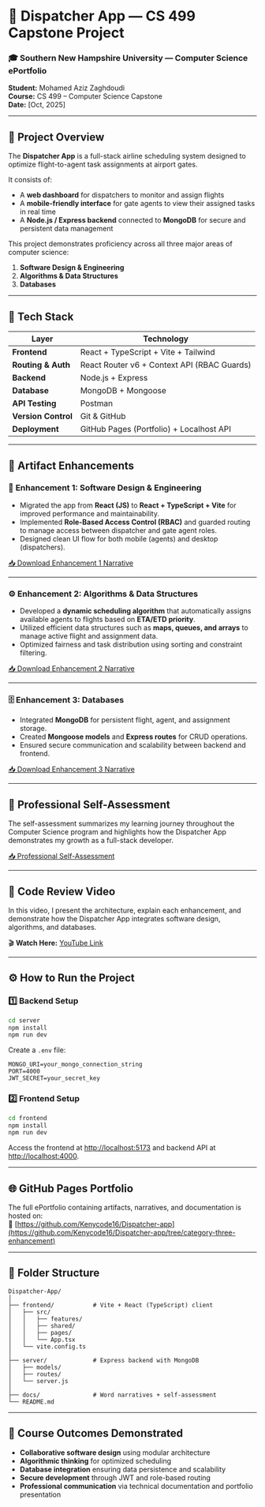 # 🧭 Dispatcher App — CS 499 Capstone Project  

### 🎓 Southern New Hampshire University — Computer Science ePortfolio  
**Student:** Mohamed Aziz Zaghdoudi  
**Course:** CS 499 – Computer Science Capstone  
**Date:** [Oct, 2025]  

---

## 🛫 Project Overview  
The **Dispatcher App** is a full-stack airline scheduling system designed to optimize flight-to-agent task assignments at airport gates.  

It consists of:  
- A **web dashboard** for dispatchers to monitor and assign flights  
- A **mobile-friendly interface** for gate agents to view their assigned tasks in real time  
- A **Node.js / Express backend** connected to **MongoDB** for secure and persistent data management  

This project demonstrates proficiency across all three major areas of computer science:  
1. **Software Design & Engineering**  
2. **Algorithms & Data Structures**  
3. **Databases**

---

## 🧱 Tech Stack  

| Layer | Technology |
|-------|-------------|
| **Frontend** | React + TypeScript + Vite + Tailwind |
| **Routing & Auth** | React Router v6 + Context API (RBAC Guards) |
| **Backend** | Node.js + Express |
| **Database** | MongoDB + Mongoose |
| **API Testing** | Postman |
| **Version Control** | Git & GitHub |
| **Deployment** | GitHub Pages (Portfolio) + Localhost API |

---

## 🧩 Artifact Enhancements  

### 🧠 **Enhancement 1: Software Design & Engineering**
- Migrated the app from **React (JS)** to **React + TypeScript + Vite** for improved performance and maintainability.  
- Implemented **Role-Based Access Control (RBAC)** and guarded routing to manage access between dispatcher and gate agent roles.  
- Designed clean UI flow for both mobile (agents) and desktop (dispatchers).

[📥 Download Enhancement 1 Narrative](https://github.com/Kenycode16/ePortfolio/raw/main/docs/Narrative_one.docx)

---

### ⚙️ **Enhancement 2: Algorithms & Data Structures**
- Developed a **dynamic scheduling algorithm** that automatically assigns available agents to flights based on **ETA/ETD priority**.  
- Utilized efficient data structures such as **maps, queues, and arrays** to manage active flight and assignment data.  
- Optimized fairness and task distribution using sorting and constraint filtering.

[📥 Download Enhancement 2 Narrative](https://github.com/Kenycode16/ePortfolio/raw/main/docs/Narrative_two.docx)

---

### 🗄️ **Enhancement 3: Databases**
- Integrated **MongoDB** for persistent flight, agent, and assignment storage.  
- Created **Mongoose models** and **Express routes** for CRUD operations.  
- Ensured secure communication and scalability between backend and frontend.

[📥 Download Enhancement 3 Narrative](https://github.com/Kenycode16/ePortfolio/raw/main/docs/Narrative_three.docx)

---

## 🧾 Professional Self-Assessment
The self-assessment summarizes my learning journey throughout the Computer Science program and highlights how the Dispatcher App demonstrates my growth as a full-stack developer.

[📥 Professional Self-Assessment](https://github.com/Kenycode16/ePortfolio/raw/main/docs/CS499_Professional_Self_Assessment.docx)

---

## 🎥 Code Review Video  
In this video, I present the architecture, explain each enhancement, and demonstrate how the Dispatcher App integrates software design, algorithms, and databases.  

🎬 **Watch Here:** [YouTube Link](https://youtu.be/nhLiJEXryek)

---

## ⚙️ How to Run the Project  

### **1️⃣ Backend Setup**
```bash
cd server
npm install
npm run dev
```
Create a `.env` file:
```
MONGO_URI=your_mongo_connection_string
PORT=4000
JWT_SECRET=your_secret_key
```

### **2️⃣ Frontend Setup**
```bash
cd frontend
npm install
npm run dev
```

Access the frontend at [http://localhost:5173](http://localhost:5173) and backend API at [http://localhost:4000](http://localhost:4000).

---

## 🌐 GitHub Pages Portfolio
The full ePortfolio containing artifacts, narratives, and documentation is hosted on:  
🔗 [https://github.com/Kenycode16/Dispatcher-app](https://github.com/Kenycode16/Dispatcher-app/tree/category-three-enhancement)

---

## 🧩 Folder Structure
```
Dispatcher-App/
│
├── frontend/           # Vite + React (TypeScript) client
│   ├── src/
│   │   ├── features/
│   │   ├── shared/
│   │   ├── pages/
│   │   └── App.tsx
│   └── vite.config.ts
│
├── server/             # Express backend with MongoDB
│   ├── models/
│   ├── routes/
│   └── server.js
│
├── docs/               # Word narratives + self-assessment
└── README.md
```

---

## 🏁 Course Outcomes Demonstrated
- **Collaborative software design** using modular architecture  
- **Algorithmic thinking** for optimized scheduling  
- **Database integration** ensuring data persistence and scalability  
- **Secure development** through JWT and role-based routing  
- **Professional communication** via technical documentation and portfolio presentation  
